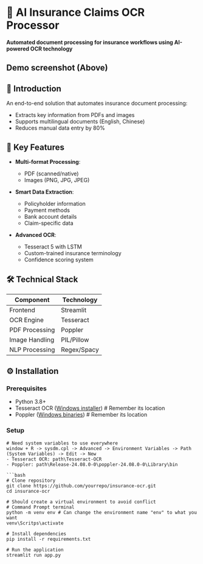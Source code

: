 # 🏥 AI Insurance Claims OCR Processor

**Automated document processing for insurance workflows using AI-powered OCR technology**

## Demo screenshot (Above)

## 📌 Introduction

An end-to-end solution that automates insurance document processing:
- Extracts key information from PDFs and images
- Supports multilingual documents (English, Chinese)
- Reduces manual data entry by 80%

## 🚀 Key Features

- **Multi-format Processing**:
  - PDF (scanned/native)
  - Images (PNG, JPG, JPEG)

- **Smart Data Extraction**:
  - Policyholder information
  - Payment methods
  - Bank account details
  - Claim-specific data

- **Advanced OCR**:
  - Tesseract 5 with LSTM
  - Custom-trained insurance terminology
  - Confidence scoring system

## 🛠 Technical Stack

| Component       | Technology |
|-----------------|------------|
| Frontend        | Streamlit  |
| OCR Engine      | Tesseract  |
| PDF Processing  | Poppler    |
| Image Handling  | PIL/Pillow |
| NLP Processing  | Regex/Spacy|

## ⚙️ Installation

### Prerequisites
- Python 3.8+
- Tesseract OCR ([Windows installer](https://github.com/UB-Mannheim/tesseract/wiki))   # Remember its location
- Poppler ([Windows binaries](https://github.com/oschwartz10612/poppler-windows/releases))   # Remember its location

### Setup
```On the computer
# Need system variables to use everywhere
window + R -> sysdm.cpl -> Advanced -> Environment Variables -> Path (System Variables) -> Edit -> New
- Tesseract OCR: path\Tesseract-OCR
- Poppler: path\Release-24.08.0-0\poppler-24.08.0-0\Library\bin

```bash
# Clone repository
git clone https://github.com/yourrepo/insurance-ocr.git
cd insurance-ocr

# Should create a virtual environment to avoid conflict
# Command Prompt terminal
python -m venv env # Can change the environment name "env" to what you want
venv\Scritps\activate

# Install dependencies
pip install -r requirements.txt

# Run the application
streamlit run app.py
